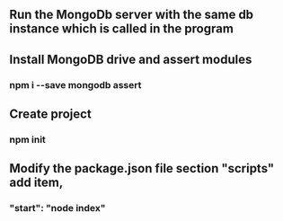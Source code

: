 ## Run the MongoDb server with the same db instance which is called in the program

## Install MongoDB drive and assert modules
### <b>npm i --save mongodb assert</b>

## Create project 
### <b>npm init</b>

## Modify the package.json file section "scripts" add item,
### <b>"start": "node index"</b> 